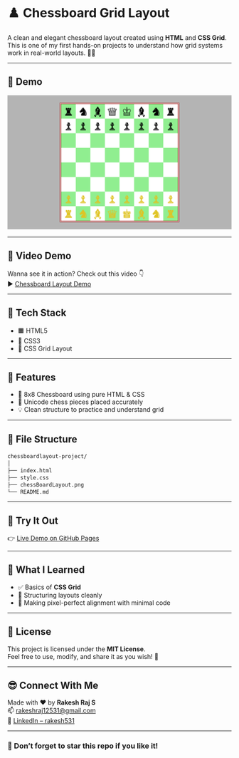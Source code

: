# ♟️ Chessboard Grid Layout

A clean and elegant chessboard layout created using **HTML** and **CSS Grid**.  
This is one of my first hands-on projects to understand how grid systems work in real-world layouts. 🧠💡

<hr/>

## 📸 Demo

![Chessboard Screenshot](./chessBoardLayout.png)  

<hr/>

## 🎥 Video Demo

Wanna see it in action? Check out this video 👇  
▶️ [Chessboard Layout Demo](https://youtu.be/aKr3pPfSKS4)

<hr/>

## 🧰 Tech Stack

- 🟧 HTML5  
- 🎨 CSS3  
- 🧱 CSS Grid Layout  

<hr/>

## 🚀 Features

- 🎯 8x8 Chessboard using pure HTML & CSS  
- 👑 Unicode chess pieces placed accurately  
- 💡 Clean structure to practice and understand grid  

<hr/>

## 📁 File Structure
```
chessboardlayout-project/
│
├── index.html          
├── style.css           
├── chessBoardLayout.png
└── README.md             
```

<hr/>

## 🔗 Try It Out

👉 [Live Demo on GitHub Pages](https://your-username.github.io/chessboard-project/)  

<hr/>

## 🧠 What I Learned

- ✅ Basics of **CSS Grid**
- 🧼 Structuring layouts cleanly
- 🎯 Making pixel-perfect alignment with minimal code

<hr/>

## 📝 License

This project is licensed under the **MIT License**.  
Feel free to use, modify, and share it as you wish! 🫶

<hr/>

## 😎 Connect With Me

Made with ❤️ by **Rakesh Raj S**  
📫 [rakeshraj12531@gmail.com](mailto:rakeshraj12531@gmail.com)  
🔗 [LinkedIn – rakesh531](https://www.linkedin.com/in/rakesh531)

---

### 🌟 Don’t forget to star this repo if you like it!
